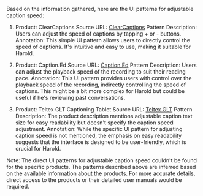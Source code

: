 Based on the information gathered, here are the UI patterns for adjustable caption speed:

1. Product: ClearCaptions
   Source URL: [ClearCaptions](https://clearcaptions.com/blog/faq-items/how-do-i-adjust-the-speed-of-my-captions/)
   Pattern Description: Users can adjust the speed of captions by tapping + or - buttons.
   Annotation: This simple UI pattern allows users to directly control the speed of captions. It's intuitive and easy to use, making it suitable for Harold.

2. Product: Caption.Ed
   Source URL: [Caption.Ed](https://caption-ed.com/)
   Pattern Description: Users can adjust the playback speed of the recording to suit their reading pace.
   Annotation: This UI pattern provides users with control over the playback speed of the recording, indirectly controlling the speed of captions. This might be a bit more complex for Harold but could be useful if he's reviewing past conversations.

3. Product: Teltex GLT Captioning Tablet
   Source URL: [Teltex GLT](https://teltex.com/teltex-glt-w-v2t-10)
   Pattern Description: The product description mentions adjustable caption text size for easy readability but doesn't specify the caption speed adjustment.
   Annotation: While the specific UI pattern for adjusting caption speed is not mentioned, the emphasis on easy readability suggests that the interface is designed to be user-friendly, which is crucial for Harold.

Note: The direct UI patterns for adjustable caption speed couldn't be found for the specific products. The patterns described above are inferred based on the available information about the products. For more accurate details, direct access to the products or their detailed user manuals would be required.